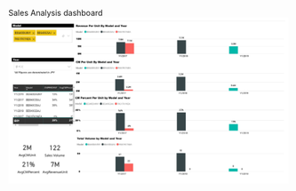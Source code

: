 
Sales Analysis dashboard
![Screenshot](https://github.com/joshnsw/Data-Science-Analysis-projects/blob/main/Truck%20Data%20Reporting%20Dashboard/Sales%20analysis%20dashboard_page-0001.jpg)


